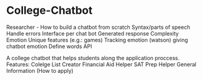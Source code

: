 # College-Chatbot

Researcher - How to build a chatbot from scratch
Syntax/parts of speech 
Handle errors
Interface per chat bot
Generated response
Complexity Emotion
Unique features (e.g.: games)
Tracking emotion (watson) giving chatbot emotion
Define words API

A college chatbot that helps students along the application proccess. Features:
Colelge List Creator
Financial Aid Helper
SAT Prep Helper
General Information (How to apply)

